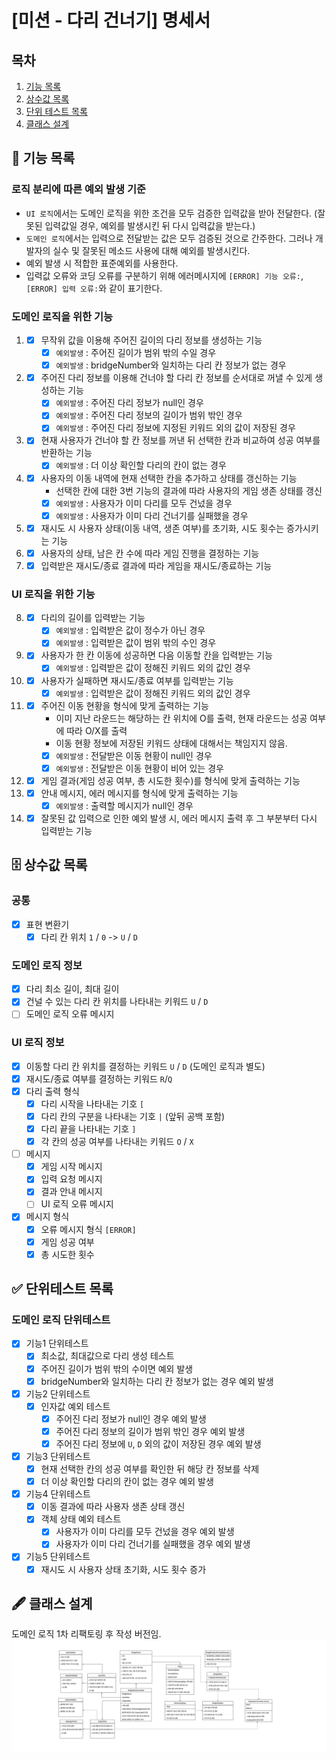 # [미션 - 다리 건너기] 명세서

## 목차

1. [기능 목록](#-기능-목록)
2. [상수값 목록](#-상수값-목록)
3. [단위 테스트 목록](#-단위테스트-목록)
4. [클래스 설계](#-클래스-설계)

## 🚀 기능 목록

### 로직 분리에 따른 예외 발생 기준
  - `UI 로직`에서는 도메인 로직을 위한 조건을 모두 검증한 입력값을 받아 전달한다. (잘못된 입력값일 경우, 예외를 발생시킨 뒤 다시 입력값을 받는다.)
  - `도메인 로직`에서는 입력으로 전달받는 값은 모두 검증된 것으로 간주한다. 그러나 개발자의 실수 및 잘못된 메소드 사용에 대해 예외를 발생시킨다.
  - 예외 발생 시 적합한 표준예외를 사용한다.
  - 입력값 오류와 코딩 오류를 구분하기 위해 에러메시지에 `[ERROR] 기능 오류:`, `[ERROR] 입력 오류:`와 같이 표기한다.

### 도메인 로직을 위한 기능

1.
    - [x] 무작위 값을 이용해 주어진 길이의 다리 정보를 생성하는 기능
      - [x] `예외발생` : 주어진 길이가 범위 밖의 수일 경우
      - [x] `예외발생` : bridgeNumber와 일치하는 다리 칸 정보가 없는 경우
2.
    - [x] 주어진 다리 정보를 이용해 건너야 할 다리 칸 정보를 순서대로 꺼낼 수 있게 생성하는 기능
      - [x] `예외발생` : 주어진 다리 정보가 null인 경우
      - [x] `예외발생` : 주어진 다리 정보의 길이가 범위 밖인 경우
      - [x] `예외발생` : 주어진 다리 정보에 지정된 키워드 외의 값이 저장된 경우
3.
    - [x] 현재 사용자가 건너야 할 칸 정보를 꺼낸 뒤 선택한 칸과 비교하여 성공 여부를 반환하는 기능
      - [x] `예외발생` : 더 이상 확인할 다리의 칸이 없는 경우
4.
    - [x] 사용자의 이동 내역에 현재 선택한 칸을 추가하고 상태를 갱신하는 기능
      - 선택한 칸에 대한 3번 기능의 결과에 따라 사용자의 게임 생존 상태를 갱신
      - [x] `예외발생` : 사용자가 이미 다리를 모두 건넜을 경우
      - [x] `예외발생` : 사용자가 이미 다리 건너기를 실패했을 경우
5.
    - [x] 재시도 시 사용자 상태(이동 내역, 생존 여부)를 초기화, 시도 횟수는 증가시키는 기능
6.
    - [x] 사용자의 상태, 남은 칸 수에 따라 게임 진행을 결정하는 기능
7.
    - [x] 입력받은 재시도/종료 결과에 따라 게임을 재시도/종료하는 기능

### UI 로직을 위한 기능

8.
   - [x] 다리의 길이를 입력받는 기능
     - [x] `예외발생` : 입력받은 값이 정수가 아닌 경우
     - [x] `예외발생` : 입력받은 값이 범위 밖의 수인 경우
9. 
    - [x] 사용자가 한 칸 이동에 성공하면 다음 이동할 칸을 입력받는 기능
      - [x] `예외발생` : 입력받은 값이 정해진 키워드 외의 값인 경우
10.
    - [x] 사용자가 실패하면 재시도/종료 여부를 입력받는 기능
      - [x] `예외발생` : 입력받은 값이 정해진 키워드 외의 값인 경우
11.
    - [x] 주어진 이동 현황을 형식에 맞게 출력하는 기능
      - 이미 지난 라운드는 해당하는 칸 위치에 O를 출력, 현재 라운드는 성공 여부에 따라 O/X를 출력
      - 이동 현황 정보에 저장된 키워드 상태에 대해서는 책임지지 않음.
      - [x] `예외발생` : 전달받은 이동 현황이 null인 경우
      - [x] `예외발생` : 전달받은 이동 현황이 비어 있는 경우
12.
    - [x] 게임 결과(게임 성공 여부, 총 시도한 횟수)를 형식에 맞게 출력하는 기능
13.
    - [x] 안내 메시지, 에러 메시지를 형식에 맞게 출력하는 기능
      - [x] `예외발생` : 출력할 메시지가 null인 경우
14.
    - [x] 잘못된 값 입력으로 인한 예외 발생 시, 에러 메시지 출력 후 그 부분부터 다시 입력받는 기능

## 🗄 상수값 목록

### 공통
- [x] 표현 변환기
    - [x] 다리 칸 위치 `1` / `0` -> `U` / `D`

### 도메인 로직 정보
- [x] 다리 최소 길이, 최대 길이
- [x] 건널 수 있는 다리 칸 위치를 나타내는 키워드 `U` / `D`
- [ ] 도메인 로직 오류 메시지

### UI 로직 정보

- [x] 이동할 다리 칸 위치를 결정하는 키워드 `U` / `D` (도메인 로직과 별도)
- [x] 재시도/종료 여부를 결정하는 키워드 `R`/`Q`
- [x] 다리 출력 형식
    - [x] 다리 시작을 나타내는 기호 `[`
    - [x] 다리 칸의 구분을 나타내는 기호 `|` (앞뒤 공백 포함)
    - [x] 다리 끝을 나타내는 기호 `]`
    - [x] 각 칸의 성공 여부를 나타내는 키워드 `O` / `X`
- [ ] 메시지
    - [x] 게임 시작 메시지
    - [x] 입력 요청 메시지
    - [x] 결과 안내 메시지
    - [ ] UI 로직 오류 메시지
- [x] 메시지 형식
    - [x] 오류 메시지 형식 `[ERROR]`
    - [x] 게임 성공 여부
    - [x] 총 시도한 횟수

## ✅ 단위테스트 목록

### 도메인 로직 단위테스트
- [x] 기능1 단위테스트
  - [x] 최소값, 최대값으로 다리 생성 테스트
  - [x] 주어진 길이가 범위 밖의 수이면 예외 발생
  - [x] bridgeNumber와 일치하는 다리 칸 정보가 없는 경우 예외 발생
- [x] 기능2 단위테스트
  - [x] 인자값 예외 테스트
    - [x] 주어진 다리 정보가 null인 경우 예외 발생
    - [x] 주어진 다리 정보의 길이가 범위 밖인 경우 예외 발생
    - [x] 주어진 다리 정보에 `U`, `D` 외의 값이 저장된 경우 예외 발생
- [x] 기능3 단위테스트
  - [x] 현재 선택한 칸의 성공 여부를 확인한 뒤 해당 칸 정보를 삭제
  - [x] 더 이상 확인할 다리의 칸이 없는 경우 예외 발생
- [x] 기능4 단위테스트
  - [x] 이동 결과에 따라 사용자 생존 상태 갱신
  - [x] 객체 상태 예외 테스트
    - [x] 사용자가 이미 다리를 모두 건넜을 경우 예외 발생
    - [x] 사용자가 이미 다리 건너기를 실패했을 경우 예외 발생
- [x] 기능5 단위테스트
  - [x] 재시도 시 사용자 상태 초기화, 시도 횟수 증가

## 🖋 클래스 설계

도메인 로직 1차 리팩토링 후 작성 버전임.
![클래스 다이어그램](class-diagram.png)